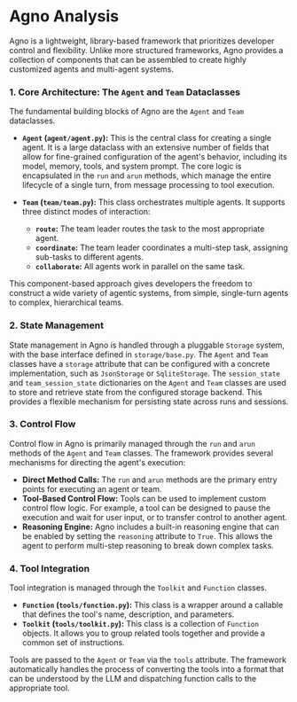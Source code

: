 # Agno Analysis

Agno is a lightweight, library-based framework that prioritizes developer control and flexibility. Unlike more structured frameworks, Agno provides a collection of components that can be assembled to create highly customized agents and multi-agent systems.

### 1. Core Architecture: The `Agent` and `Team` Dataclasses

The fundamental building blocks of Agno are the `Agent` and `Team` dataclasses.

-   **`Agent` (`agent/agent.py`):** This is the central class for creating a single agent. It is a large dataclass with an extensive number of fields that allow for fine-grained configuration of the agent's behavior, including its model, memory, tools, and system prompt. The core logic is encapsulated in the `run` and `arun` methods, which manage the entire lifecycle of a single turn, from message processing to tool execution.

-   **`Team` (`team/team.py`):** This class orchestrates multiple agents. It supports three distinct modes of interaction:
    -   **`route`:** The team leader routes the task to the most appropriate agent.
    -   **`coordinate`:** The team leader coordinates a multi-step task, assigning sub-tasks to different agents.
    -   **`collaborate`:** All agents work in parallel on the same task.

This component-based approach gives developers the freedom to construct a wide variety of agentic systems, from simple, single-turn agents to complex, hierarchical teams.

### 2. State Management

State management in Agno is handled through a pluggable `Storage` system, with the base interface defined in `storage/base.py`. The `Agent` and `Team` classes have a `storage` attribute that can be configured with a concrete implementation, such as `JsonStorage` or `SqliteStorage`. The `session_state` and `team_session_state` dictionaries on the `Agent` and `Team` classes are used to store and retrieve state from the configured storage backend. This provides a flexible mechanism for persisting state across runs and sessions.

### 3. Control Flow

Control flow in Agno is primarily managed through the `run` and `arun` methods of the `Agent` and `Team` classes. The framework provides several mechanisms for directing the agent's execution:

-   **Direct Method Calls:** The `run` and `arun` methods are the primary entry points for executing an agent or team.
-   **Tool-Based Control Flow:** Tools can be used to implement custom control flow logic. For example, a tool can be designed to pause the execution and wait for user input, or to transfer control to another agent.
-   **Reasoning Engine:** Agno includes a built-in reasoning engine that can be enabled by setting the `reasoning` attribute to `True`. This allows the agent to perform multi-step reasoning to break down complex tasks.

### 4. Tool Integration

Tool integration is managed through the `Toolkit` and `Function` classes.

-   **`Function` (`tools/function.py`):** This class is a wrapper around a callable that defines the tool's name, description, and parameters.
-   **`Toolkit` (`tools/toolkit.py`):** This class is a collection of `Function` objects. It allows you to group related tools together and provide a common set of instructions.

Tools are passed to the `Agent` or `Team` via the `tools` attribute. The framework automatically handles the process of converting the tools into a format that can be understood by the LLM and dispatching function calls to the appropriate tool.